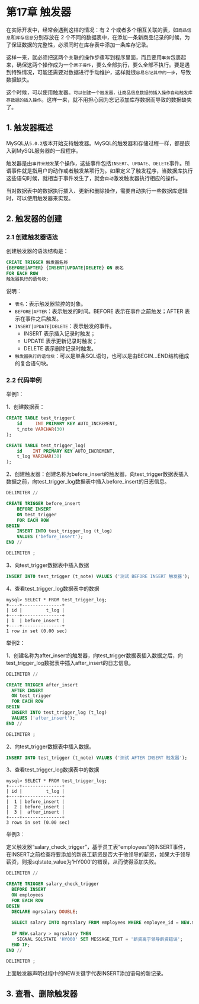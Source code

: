 # 第17章 触发器

在实际开发中，经常会遇到这样的情况：有 2 个或者多个相互关联的表，如`商品信息`和`库存信息`分别存放在 2 个不同的数据表中，在添加一条新商品记录的时候，为了保证数据的完整性，必须同时在库存表中添加一条库存记录。

这样一来，就必须把这两个关联的操作步骤写到程序里面，而且要用`事务`包裹起来，确保这两个操作成为一个`原子操作`，要么全部执行，要么全部不执行。要是遇到特殊情况，可能还需要对数据进行手动维护，这样就很`容易忘记其中的一步`，导致数据缺失。

这个时候，可以使用触发器。`可以创建一个触发器，让商品信息数据的插入操作自动触发库存数据的插入操作`。这样一来，就不用担心因为忘记添加库存数据而导致的数据缺失了。

## 1. 触发器概述

MySQL从`5.0.2`版本开始支持触发器。MySQL的触发器和存储过程一样，都是嵌入到MySQL服务器的一段程序。

触发器是由`事件来触发`某个操作，这些事件包括`INSERT`、`UPDATE`、`DELETE`事件。所谓事件就是指用户的动作或者触发某项行为。如果定义了触发程序，当数据库执行这些语句时候，就相当于事件发生了，就会`自动`激发触发器执行相应的操作。

当对数据表中的数据执行插入、更新和删除操作，需要自动执行一些数据库逻辑时，可以使用触发器来实现。

## 2. 触发器的创建

### 2.1 创建触发器语法

创建触发器的语法结构是：

```sql
CREATE TRIGGER 触发器名称
{BEFORE|AFTER} {INSERT|UPDATE|DELETE} ON 表名
FOR EACH ROW
触发器执行的语句块;
```

说明：

* `表名`：表示触发器监控的对象。
* `BEFORE|AFTER`：表示触发的时间。BEFORE 表示在事件之前触发；AFTER 表示在事件之后触发。
* `INSERT|UPDATE|DELETE`：表示触发的事件。
  - INSERT 表示插入记录时触发；
  - UPDATE 表示更新记录时触发；
  - DELETE 表示删除记录时触发。
* `触发器执行的语句块`：可以是单条SQL语句，也可以是由BEGIN…END结构组成的复合语句块。

### 2.2 代码举例

举例1：

1、创建数据表：

```sql
CREATE TABLE test_trigger(
    id     INT PRIMARY KEY AUTO_INCREMENT,
    t_note VARCHAR(30)
);

CREATE TABLE test_trigger_log(
    id    INT PRIMARY KEY AUTO_INCREMENT,
    t_log VARCHAR(30)
);
```

2、创建触发器：创建名称为before_insert的触发器，向test_trigger数据表插入数据之前，向test_trigger_log数据表中插入before_insert的日志信息。

```sql
DELIMITER //

CREATE TRIGGER before_insert
    BEFORE INSERT
    ON test_trigger
    FOR EACH ROW
BEGIN
    INSERT INTO test_trigger_log (t_log)
    VALUES ('before_insert');
END //

DELIMITER ;
```

3、向test_trigger数据表中插入数据

```sql
INSERT INTO test_trigger (t_note) VALUES ('测试 BEFORE INSERT 触发器');
```

4、查看test_trigger_log数据表中的数据

```
mysql> SELECT * FROM test_trigger_log;
+----+---------------+
| id |         t_log |
+----+---------------+
| 1  | before_insert |
+----+---------------+
1 row in set (0.00 sec)
```

举例2：

1、创建名称为after_insert的触发器，向test_trigger数据表插入数据之后，向test_trigger_log数据表中插入after_insert的日志信息。

```sql
DELIMITER //

CREATE TRIGGER after_insert
  AFTER INSERT
  ON test_trigger
  FOR EACH ROW
BEGIN
  INSERT INTO test_trigger_log (t_log)
  VALUES ('after_insert');
END //

DELIMITER ;
```

2、向test_trigger数据表中插入数据。

```sql
INSERT INTO test_trigger (t_note) VALUES ('测试 AFTER INSERT 触发器');
```

3、查看test_trigger_log数据表中的数据

```
mysql> SELECT * FROM test_trigger_log;
+----+---------------+
| id |         t_log |
+----+---------------+
|  1 | before_insert |
|  2 | before_insert |
|  3 |  after_insert |
+----+---------------+
3 rows in set (0.00 sec)
```

举例3：

定义触发器“salary_check_trigger”，基于员工表“employees”的INSERT事件，在INSERT之前检查将要添加的新员工薪资是否大于他领导的薪资，如果大于领导薪资，则报sqlstate_value为'HY000'的错误，从而使得添加失败。

```sql
DELIMITER //

CREATE TRIGGER salary_check_trigger
  BEFORE INSERT
  ON employees
  FOR EACH ROW
BEGIN
  DECLARE mgrsalary DOUBLE;
  
  SELECT salary INTO mgrsalary FROM employees WHERE employee_id = NEW.manager_id;
    
  IF NEW.salary > mgrsalary THEN
    SIGNAL SQLSTATE 'HY000' SET MESSAGE_TEXT = '薪资高于领导薪资错误';
  END IF;
END //

DELIMITER ;
```

上面触发器声明过程中的NEW关键字代表INSERT添加语句的新记录。

## 3. 查看、删除触发器



































